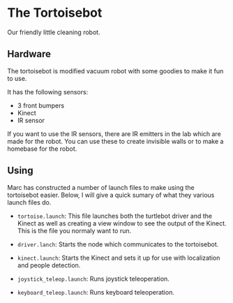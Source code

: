 The Tortoisebot
================

Our friendly little cleaning robot.

Hardware
---------

The tortoisebot is modified vacuum robot with some goodies to make it
fun to use. 

It has the following sensors:

* 3 front bumpers
* Kinect
* IR sensor

If you want to use the IR sensors, there are IR emitters in the lab
which are made for the robot. You can use these to create invisible
walls or to make a homebase for the robot.

Using
-----

Marc has constructed a number of launch files to make using the
tortoisebot easier. Below, I will give a quick sumary of what they
various launch files do.

* `tortoise.launch`: This file launches both the turtlebot driver and
  the Kinect as well as creating a view window to see the output of
  the Kinect. This is the file you normaly want to run.

* `driver.lanch`: Starts the node which communicates to the
  tortoisebot.

* `kinect.launch`: Starts the Kinect and sets it up for use with
  localization and people detection.

* `joystick_teleop.launch`: Runs joystick teleoperation.

* `keyboard_teleop.launch`: Runs keyboard teleoperation.

